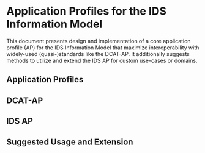 # Application Profiles for the IDS Information Model

This document presents design and implementation of a core application profile (AP) for the IDS Information Model that maximize interoperability with widely-used (quasi-)standards like the DCAT-AP.
It additionally suggests methods to utilize and extend the IDS AP for custom use-cases or domains.

## Application Profiles

## DCAT-AP

## IDS AP

## Suggested Usage and Extension
